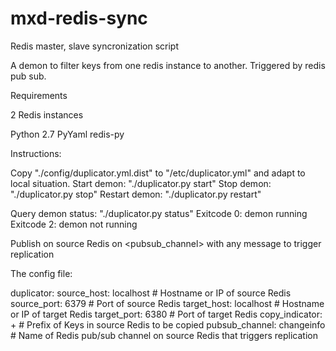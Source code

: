 mxd-redis-sync
==============

Redis master, slave syncronization script

A demon to filter keys from one redis instance to another.
Triggered by redis pub sub.

Requirements

2 Redis instances

Python 2.7
PyYaml
redis-py


Instructions:

Copy "./config/duplicator.yml.dist" to "/etc/duplicator.yml" and adapt to local situation.
Start demon: "./duplicator.py start"
Stop demon: "./duplicator.py stop"
Restart demon: "./duplicator.py restart"

Query demon status: "./duplicator.py status"
    Exitcode 0: demon running
    Exitcode 2: demon not running

Publish on source Redis on <pubsub_channel> with any message to trigger replication

The config file:

duplicator:
    source_host: localhost # Hostname or IP of source Redis
    source_port: 6379 # Port of source Redis
    target_host: localhost # Hostname or IP of target Redis
    target_port: 6380 # Port of target Redis
    copy_indicator: + # Prefix of Keys in source Redis to be copied
    pubsub_channel: changeinfo # Name of Redis pub/sub channel on source Redis that triggers replication
